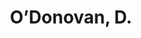 ---
# Display name
title: O’Donovan, D.

# Is this the primary user of the site?
superuser: false

# Highlight the author in author lists? (true/false)
highlight_name: false
---